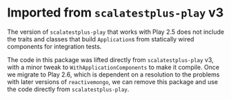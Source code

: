 # Imported from `scalatestplus-play` v3

The version of `scalatestplus-play` that works with Play 2.5 does not include the traits
and classes that build `Application`s from statically wired components for integration
tests.

The code in this package was lifted directly from `scalatestplus-play` v3, with a minor
tweak to `WithApplicationComponents` to make it compile. Once we migrate to Play 2.6,
which is dependent on a resolution to the problems with later versions of `reactivemongo`,
we can remove this package and use the code directly from `scalatestplus-play`.


